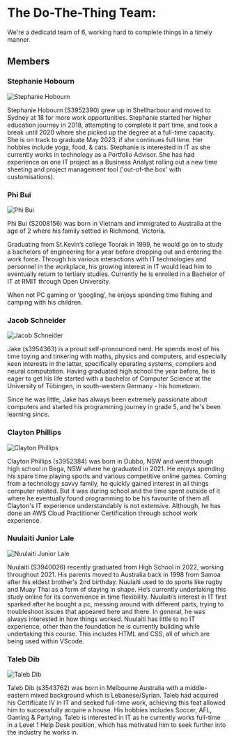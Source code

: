 # The Do-The-Thing Team:

We're a dedicatd team of 6, working hard to complete things in a timely manner.

## Members

### Stephanie Hobourn

![Stephanie Hobourn](/assets/res/img/stephanie-hobourn.jpg)

Stephanie Hobourn (S3952390) grew up in Shellharbour and moved to Sydney at 18 for more work opportunities. Stephanie started her higher education journey in 2018, attempting to complete it part time, and took a break until 2020 where she picked up the degree at a full-time capacity. She is on track to graduate May 2023, if she continues full time. Her hobbies include yoga, food, & cats. Stephanie is interested in IT as she currently works in technology as a Portfolio Advisor. She has had experience on one IT project as a Business Analyst rolling out a new time sheeting and project management tool ('out-of-the box' with customisations).  

### Phi Bui

![Phi Bui](/assets/res/img/phi-bui.jpeg)

Phi Bui (S2008156) was born in Vietnam and immigrated to Australia at the age of 2 where his family settled in Richmond, Victoria. 

Graduating from St.Kevin’s college Toorak in 1999, he would go on to study a bachelors of engineering for a year before dropping out and entering the work force. Through his various interactions with IT technologies and personnel in the workplace, his growing interest in IT would lead him to eventually return to tertiary studies. Currently he is enrolled in a Bachelor of IT at RMIT through Open University. 

When not PC gaming or ‘googling’, he enjoys spending time fishing and camping with his children. 

### Jacob Schneider

![Jacob Schneider](../../assets/res/img/jacob-schneider.jpg)

Jake (s3954363) is a proud self-pronounced nerd. He spends most of his time toying and tinkering with maths, physics and computers, and especially keen interests in the latter, specifically operating systems, compilers and neural computation. Having graduated high school the year before, he is eager to get his life started with a bachelor of Computer Science at the University of Tübingen, in south-western Germany - his hometown.  

Since he was little, Jake has always been extremely passionate about computers and started his programming journey in grade 5, and he's been learning since.

### Clayton Phillips

![Clayton Phillips](/assets/res/img/clayton-phillips.jpg)

Clayton Phillips (s3952384) was born in Dubbo, NSW and went through high school in Bega, NSW where he graduated in 2021. He enjoys spending his spare time playing sports and various competitive online games. Coming from a technology savvy family, he quickly gained interest in all things computer related. But it was during school and the time spent outside of it where he eventually found programming to be his favourite of them all. Clayton's IT experience understandably is not extensive. Although, he has done an AWS Cloud Practitioner Certification through school work experience. 

### Nuulaiti Junior Lale

![Nuulaiti Junior Lale](/assets/res/img/nuulaiti-junior-lale.png)

Nuulaiti (S3940026) recently graduated from High School in 2022, working throughout 2021. His parents moved to Australia back in 1998 from Samoa after his eldest brother's 2nd birthday. Nuulaiti used to do sports like rugby and Muay Thai as a form of staying in shape. He’s currently undertaking this study online for its convenience in time flexibility. Nuulaiti’s interest in IT first sparked after he bought a pc, messing around with different parts, trying to troubleshoot issues that appeared here and there. In general, he was always interested in how things worked. Nuulaiti has little to no IT experience, other than the foundation he is currently building while undertaking this course. This includes HTML and CSS, all of which are being used within VScode. 

### Taleb Dib

![Taleb Dib](/assets/res/img/taleb-dib.jpg)

Taleb Dib (s3543762) was born in Melbourne Australia with a middle-eastern mixed background which is Lebanese/Syrian. Taleb had acquired his Certificate IV in IT and seeked full-time work, achieving this feat allowed him to successfully acquire a house. His hobbies includes Soccer, AFL, Gaming & Partying. Taleb is interested in IT as he currently works full-time in a Level 1 Help Desk position, which has motivated him to seek further into the industry he works in.